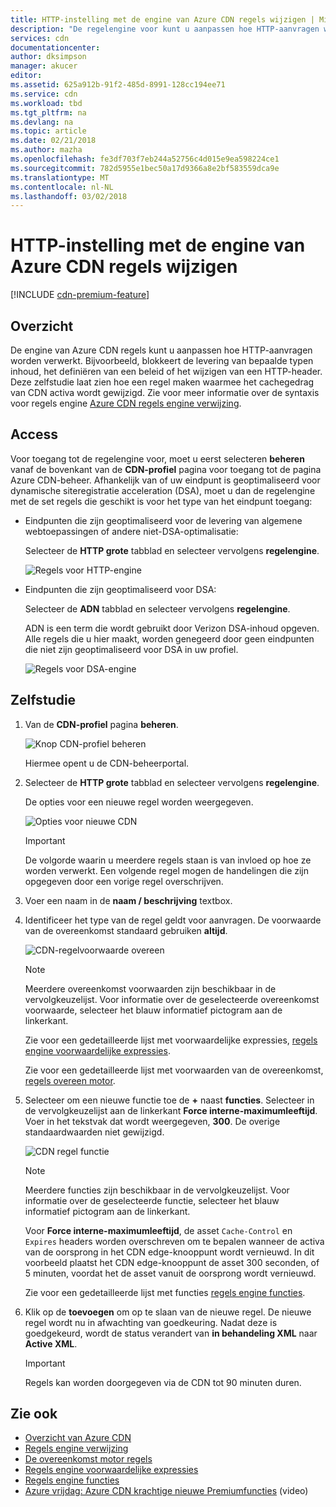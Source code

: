 ```yaml
---
title: HTTP-instelling met de engine van Azure CDN regels wijzigen | Microsoft Docs
description: "De regelengine voor kunt u aanpassen hoe HTTP-aanvragen worden verwerkt door Azure CDN, zoals de levering van bepaalde typen inhoud blokkeren, een cachebeleid definiëren en aanpassen van HTTP-headers."
services: cdn
documentationcenter: 
author: dksimpson
manager: akucer
editor: 
ms.assetid: 625a912b-91f2-485d-8991-128cc194ee71
ms.service: cdn
ms.workload: tbd
ms.tgt_pltfrm: na
ms.devlang: na
ms.topic: article
ms.date: 02/21/2018
ms.author: mazha
ms.openlocfilehash: fe3df703f7eb244a52756c4d015e9ea598224ce1
ms.sourcegitcommit: 782d5955e1bec50a17d9366a8e2bf583559dca9e
ms.translationtype: MT
ms.contentlocale: nl-NL
ms.lasthandoff: 03/02/2018
---
```

# <a name="override-http-behavior-using-the-azure-cdn-rules-engine"></a>HTTP-instelling met de engine van Azure CDN regels wijzigen
[!INCLUDE [cdn-premium-feature](../../includes/cdn-premium-feature.md)]

## <a name="overview"></a>Overzicht
De engine van Azure CDN regels kunt u aanpassen hoe HTTP-aanvragen worden verwerkt. Bijvoorbeeld, blokkeert de levering van bepaalde typen inhoud, het definiëren van een beleid of het wijzigen van een HTTP-header. Deze zelfstudie laat zien hoe een regel maken waarmee het cachegedrag van CDN activa wordt gewijzigd. Zie voor meer informatie over de syntaxis voor regels engine [Azure CDN regels engine verwijzing](cdn-rules-engine-reference.md).

## <a name="access"></a>Access
Voor toegang tot de regelengine voor, moet u eerst selecteren **beheren** vanaf de bovenkant van de **CDN-profiel** pagina voor toegang tot de pagina Azure CDN-beheer. Afhankelijk van of uw eindpunt is geoptimaliseerd voor dynamische siteregistratie acceleration (DSA), moet u dan de regelengine met de set regels die geschikt is voor het type van het eindpunt toegang:

- Eindpunten die zijn geoptimaliseerd voor de levering van algemene webtoepassingen of andere niet-DSA-optimalisatie: 
    
    Selecteer de **HTTP grote** tabblad en selecteer vervolgens **regelengine**.

    ![Regels voor HTTP-engine](./media/cdn-rules-engine/cdn-http-rules-engine.png)

- Eindpunten die zijn geoptimaliseerd voor DSA: 
    
    Selecteer de **ADN** tabblad en selecteer vervolgens **regelengine**. 
    
    ADN is een term die wordt gebruikt door Verizon DSA-inhoud opgeven. Alle regels die u hier maakt, worden genegeerd door geen eindpunten die niet zijn geoptimaliseerd voor DSA in uw profiel. 

    ![Regels voor DSA-engine](./media/cdn-rules-engine/cdn-dsa-rules-engine.png)

## <a name="tutorial"></a>Zelfstudie
1. Van de **CDN-profiel** pagina **beheren**.
   
    ![Knop CDN-profiel beheren](./media/cdn-rules-engine/cdn-manage-btn.png)
   
    Hiermee opent u de CDN-beheerportal.
2. Selecteer de **HTTP grote** tabblad en selecteer vervolgens **regelengine**.
   
    De opties voor een nieuwe regel worden weergegeven.
   
    ![Opties voor nieuwe CDN](./media/cdn-rules-engine/cdn-new-rule.png)
   
   > [!IMPORTANT]
   > De volgorde waarin u meerdere regels staan is van invloed op hoe ze worden verwerkt. Een volgende regel mogen de handelingen die zijn opgegeven door een vorige regel overschrijven.
   > 
3. Voer een naam in de **naam / beschrijving** textbox.
4. Identificeer het type van de regel geldt voor aanvragen. De voorwaarde van de overeenkomst standaard gebruiken **altijd**. 
   
   ![CDN-regelvoorwaarde overeen](./media/cdn-rules-engine/cdn-request-type.png)
   
   > [!NOTE]
   > Meerdere overeenkomst voorwaarden zijn beschikbaar in de vervolgkeuzelijst. Voor informatie over de geselecteerde overeenkomst voorwaarde, selecteer het blauw informatief pictogram aan de linkerkant.
   > 
   >  Zie voor een gedetailleerde lijst met voorwaardelijke expressies, [regels engine voorwaardelijke expressies](cdn-rules-engine-reference-match-conditions.md).
   >  
   > Zie voor een gedetailleerde lijst met voorwaarden van de overeenkomst, [regels overeen motor](cdn-rules-engine-reference-match-conditions.md).
   > 
   > 
1. Selecteer om een nieuwe functie toe de  **+**  naast **functies**.  Selecteer in de vervolgkeuzelijst aan de linkerkant **Force interne-maximumleeftijd**.  Voer in het tekstvak dat wordt weergegeven, **300**. De overige standaardwaarden niet gewijzigd.
   
   ![CDN regel functie](./media/cdn-rules-engine/cdn-new-feature.png)
   
   > [!NOTE]
   > Meerdere functies zijn beschikbaar in de vervolgkeuzelijst. Voor informatie over de geselecteerde functie, selecteer het blauw informatief pictogram aan de linkerkant. 
   >
   > Voor **Force interne-maximumleeftijd**, de asset `Cache-Control` en `Expires` headers worden overschreven om te bepalen wanneer de activa van de oorsprong in het CDN edge-knooppunt wordt vernieuwd. In dit voorbeeld plaatst het CDN edge-knooppunt de asset 300 seconden, of 5 minuten, voordat het de asset vanuit de oorsprong wordt vernieuwd.
   > 
   > Zie voor een gedetailleerde lijst met functies [regels engine functies](cdn-rules-engine-reference-features.md).
   > 
   > 
1. Klik op de **toevoegen** om op te slaan van de nieuwe regel.  De nieuwe regel wordt nu in afwachting van goedkeuring. Nadat deze is goedgekeurd, wordt de status verandert van **in behandeling XML** naar **Active XML**.
   
   > [!IMPORTANT]
   > Regels kan worden doorgegeven via de CDN tot 90 minuten duren.
   > 
   > 

## <a name="see-also"></a>Zie ook
* [Overzicht van Azure CDN](cdn-overview.md)
* [Regels engine verwijzing](cdn-rules-engine-reference.md)
* [De overeenkomst motor regels](cdn-rules-engine-reference-match-conditions.md)
* [Regels engine voorwaardelijke expressies](cdn-rules-engine-reference-conditional-expressions.md)
* [Regels engine functies](cdn-rules-engine-reference-features.md)
* [Azure vrijdag: Azure CDN krachtige nieuwe Premiumfuncties](https://azure.microsoft.com/documentation/videos/azure-cdns-powerful-new-premium-features/) (video)